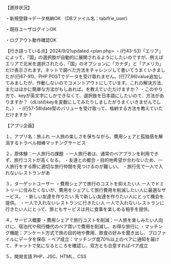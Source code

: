 【進捗状況】

・新規登録→データ格納OK （DBファイル名：tabifrie_user）

・既存ユーザログインOK

・ログアウト動作確認OK

【行き詰っている点】2024/9/21updated
<plan.php>
・(行43-53)「エリア」によって、「国」の選択肢が自動的に展開されるようにしたいのですが、例えばエリアで北米を選択されたら、「国」のオプションに「カナダ」と「アメリカ」だけ表示されます。ネットで調べた方法をチャレンジして書いてうまくいきましたが(行67-91)、PHP POSTでデータを受け取れません。(行77,86)value追加してみましたが、作動しないのでコメントアウトにしています。これの解決方法、またはほかに簡単な方法がもしあれば、を教えていただけますか？
・このやり方で、keyが英文字にしかできなくて、選択肢を日本語にしたいので、方法がありますか？（dListのkeyを変数にしてみたりしましたがうまくいきませんでした。）
・(行57-58)date型のバリューを受け取って、格納する方法を教えていただけますか？

【アプリ企画】

１，アプリ名：旅ふれ
    一人旅の楽しさを保ちながら、費用シェアと孤独感を解消するトラベル相棒マッチングサービス

２，原体験：一人旅行の課題
    ・一人旅行者は、通常のペアプランを利用できず、旅行コストが高くなる。
    ・友達との都合・目的地希望が合わないため、一人旅行をする際に適切な旅行仲間を見つけるのが難しい。
    ・旅行先で一人で入れないレストランがあ

３，ターゲットユーザー
    ・費用シェアで旅行のコストを抑えたい人
        一人でドミトリーに住みたくないが、費用をシェアして旅行費用を削減したい人に最適なサービス。
    ・新しい友達を作りたい
        先で新しい友達を作りたい人にとって機会を提供。
    ・一人で入れないレストランに行きたい人
        一人で入れないレストランに行きたい人にとって、旅ともサービスは共に食事を楽しめる相手を提供。

４，サービス概要
    ・費用シェアで旅行コストを削減：一人旅を楽しみたい人向けに、宿泊代や飛行機代のペア買いで費用を削減し、お得な旅行に
    ・マッチング機能：アンケート方式で旅の目的地や費用、飲食の好みを聞き出し、プロファイルにデータを保存
    ・ペア成立：マッチング度70％以上のペアに通知を届けて、チャットで気になるところを確認し、双方とも合意すればペア成立

５，開発言語
    PHP、JSC、HTML、CSS
